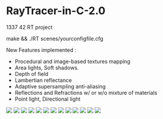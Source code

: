 # RayTracer-in-C-2.0
1337 42 RT project

make && ./RT scenes/yourconfigfile.cfg

New Features implemented :
- Procedural and image-based textures mapping
- Area lights, Soft shadows.
- Depth of field
- Lambertian reflectance
- Adaptive supersampling anti-aliasing
- Reflections and Refractions w/ or w/o mixture of materials
- Point light, Directional light


<img src="https://github.com/msidqi/RayTracer-in-C-2.0/blob/master/img_README/1.png">
<img src="https://github.com/msidqi/RayTracer-in-C-2.0/blob/master/img_README/13.png">
<img src="https://github.com/msidqi/RayTracer-in-C-2.0/blob/master/img_README/10.png">
<img src="https://github.com/msidqi/RayTracer-in-C-2.0/blob/master/img_README/9.png">
<img src="https://github.com/msidqi/RayTracer-in-C-2.0/blob/master/img_README/2.png">
<img src="https://github.com/msidqi/RayTracer-in-C-2.0/blob/master/img_README/3.png">
<img src="https://github.com/msidqi/RayTracer-in-C-2.0/blob/master/img_README/4.png">
<img src="https://github.com/msidqi/RayTracer-in-C-2.0/blob/master/img_README/5.png">
<img src="https://github.com/msidqi/RayTracer-in-C-2.0/blob/master/img_README/6.png">
<img src="https://github.com/msidqi/RayTracer-in-C-2.0/blob/master/img_README/7.png">
<img src="https://github.com/msidqi/RayTracer-in-C-2.0/blob/master/img_README/8.png">
<img src="https://github.com/msidqi/RayTracer-in-C-2.0/blob/master/img_README/11.png">
<img src="https://github.com/msidqi/RayTracer-in-C-2.0/blob/master/img_README/12.png">

